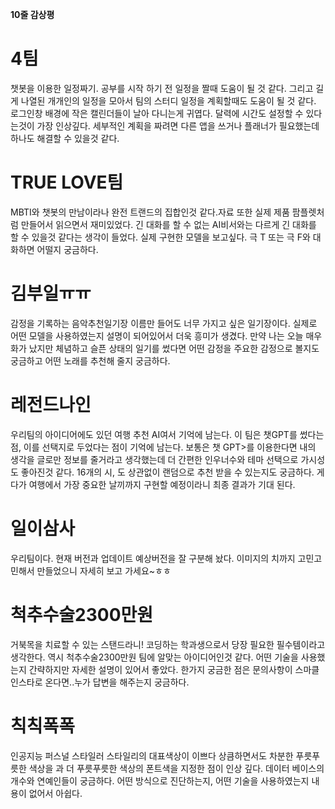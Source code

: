**10줄 감상평**
# 4팀
챗봇을 이용한 일정짜기. 공부를 시작 하기 전 일정을 짤때 도움이 될 것 같다. 그리고 길게 나열된 개개인의 일정을 모아서 팀의 스터디 일정을 계획할때도 도움이 될 것 같다.
로그인창 배경에 작은 캘린더들이 날아 다니는게 귀엽다. 달력에 시간도 설정할 수 있다는것이 가장 인상깊다. 세부적인 계획을 짜려면 다른 앱을 쓰거나 플래너가 필요했는데 하나도 해결할 수 있을것 같다.
# TRUE LOVE팀
MBTI와 챗봇의 만남이라나 완전 트랜드의 집합인것 같다.자료 또한 실제 제품 팜플렛처럼 만들어서 읽으면서 재미있었다. 긴 대화를 할 수 없는 AI비서와는 다르게 긴 대화를 할 수 있을것 같다는 생각이 들었다. 
실제 구현한 모델을 보고싶다. 극 T 또는 극 F와 대화하면 어떨지 궁금하다.

# 김부일ㅠㅠ
감정을 기록하는 음악추천일기장 이름만 들어도 너무 가지고 싶은 일기장이다. 실제로 어떤 모델을 사용하였는지 설명이 되어있어서 더욱 흥미가 생겼다. 만약 나는 오늘 매우 화가 났지만 체념하고 슬픈 상태의 일기를 썼다면 어떤 감정을 주요한 감정으로 볼지도 궁금하고
어떤 노래를 추천해 줄지 궁금하다. 
# 레전드나인
우리팀의 아이디어에도 있던 여행 추천 AI여서 기억에 남는다. 이 팀은 챗GPT를 썼다는 점, 이를 선택지로 두었다는 점이 기억에 남는다. 보통은 챗 GPT>를 이용한다면 내의 생각을 글로만 정보를 줄거라고 생각했는데 더 간편한 인우너수와 테마 선택으로 가시성도 좋아진것 같다. 
16개의 시, 도 상관없이 랜덤으로 추천 받을 수 있는지도 궁금하다. 게다가 여행에서 가장 중요한 날끼까지 구현할 예정이라니 최종 결과가 기대 된다.
# 일이삼사
우리팀이다. 현재 버전과 업데이트 예상버전을 잘 구분해 놨다. 이미지의 치까지 고민고민해서 만들었으니 자세히 보고 가세요~ㅎㅎ
# 척추수술2300만원
거북목을 치료할 수 있는 스탠드라니!  코딩하는 학과생으로서 당장 필요한 필수템이라고 생각한다. 역시 척추수술2300만원 팀에 알맞는 아이디어인것 같다. 어떤 기술을 사용했는지 간략하지만 자세한 설명이 있어서 좋았다. 
한가지 궁금한 점은 문의사항이 스마클 인스타로 온다면..누가 답변을 해주는지 궁금하다.
# 칙칙폭폭
인공지능 퍼스널 스타일러
스타일리의 대표색상이 이쁘다 상큼하면서도 차분한 푸릇푸릇한 색상을 과 더 푸릇푸릇한 색상의 폰트색을 지정한 점이 인상 깊다. 데이터 베이스의 개수와 연예인들이 궁금하다. 어떤 방식으로 진단하는지,
어떤 기술을 사용하였는지 내용이 없어서 아쉽다.
